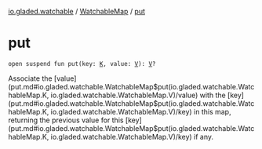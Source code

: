 [io.gladed.watchable](../index.md) / [WatchableMap](index.md) / [put](./put.md)

# put

`open suspend fun put(key: `[`K`](index.md#K)`, value: `[`V`](index.md#V)`): `[`V`](index.md#V)`?`

Associate the [value](put.md#io.gladed.watchable.WatchableMap$put(io.gladed.watchable.WatchableMap.K, io.gladed.watchable.WatchableMap.V)/value) with the [key](put.md#io.gladed.watchable.WatchableMap$put(io.gladed.watchable.WatchableMap.K, io.gladed.watchable.WatchableMap.V)/key) in this map, returning the previous value for this [key](put.md#io.gladed.watchable.WatchableMap$put(io.gladed.watchable.WatchableMap.K, io.gladed.watchable.WatchableMap.V)/key) if any.

